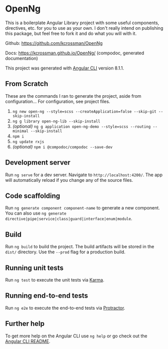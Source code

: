 # OpenNg
This is a boilerplate Angular Library project with some useful components, directives, etc. for you to use as your own. I don't really intend on publishing this package, but feel free to fork it and do what you will with it.

Github: https://github.com/kcrossman/OpenNg

Docs: https://kcrossman.github.io/OpenNg/ (compodoc, generated documentation)

This project was generated with [Angular CLI](https://github.com/angular/angular-cli) version 8.1.1.

## From Scratch
These are the commands I ran to generate the project, aside from configuration... For configuration, see project files.

1) `ng new open-ng --style=scss --createApplication=false --skip-git --skip-install`
2) `ng g library open-ng-lib --skip-install`
3) _(optional)_ `ng g application open-ng-demo --style=scss --routing --minimal --skip-install`
4) `npm i`
5) `ng update rxjs`
6) _(optional)_ `npm i @compodoc/compodoc --save-dev`

## Development server

Run `ng serve` for a dev server. Navigate to `http://localhost:4200/`. The app will automatically reload if you change any of the source files.

## Code scaffolding

Run `ng generate component component-name` to generate a new component. You can also use `ng generate directive|pipe|service|class|guard|interface|enum|module`.

## Build

Run `ng build` to build the project. The build artifacts will be stored in the `dist/` directory. Use the `--prod` flag for a production build.

## Running unit tests

Run `ng test` to execute the unit tests via [Karma](https://karma-runner.github.io).

## Running end-to-end tests

Run `ng e2e` to execute the end-to-end tests via [Protractor](http://www.protractortest.org/).

## Further help

To get more help on the Angular CLI use `ng help` or go check out the [Angular CLI README](https://github.com/angular/angular-cli/blob/master/README.md).
